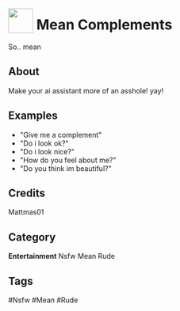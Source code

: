 # <img src="https://raw.githack.com/FortAwesome/Font-Awesome/master/svgs/solid/skull.svg" card_color="#222222" width="50" height="50" style="vertical-align:bottom"/> Mean Complements
So.. mean

## About
Make your ai assistant more of an asshole! yay!

## Examples
* "Give me a complement"
* "Do i look ok?"
* "Do i look nice?"
* "How do you feel about me?"
* "Do you think im beautiful?"

## Credits
Mattmas01

## Category
**Entertainment**
Nsfw
Mean
Rude

## Tags
#Nsfw
#Mean
#Rude

